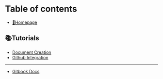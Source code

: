 # Table of contents

* [🏡Homepage](README.md)

## 📚Tutorials

* [Document Creation](tutorials/document-creation.md)
* [Github Integration](tutorials/github-integration.md)

---

* [Gitbook Docs](https://docs.gitbook.com/)


